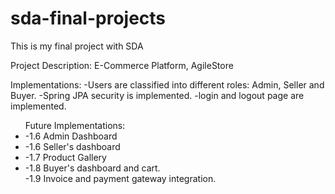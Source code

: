 # sda-final-projects
This is my final project with SDA

Project Description:
E-Commerce Platform, AgileStore

Implementations:
-Users are classified into different roles: Admin, Seller and Buyer.
-Spring JPA security is implemented.
-login and logout page are implemented.

<ul>Future Implementations:
<li>-1.6 Admin Dashboard</li>
<li>-1.6 Seller's dashboard</li>
<li>-1.7 Product Gallery</li>
<li>-1.8 Buyer's dashboard and cart.</li>
-1.9 Invoice and payment gateway integration.
</ul>

